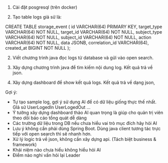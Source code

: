 1. Cài đặt posgresql (trên docker)
  
3. Tạo table logs giả sử là: 

CREATE TABLE storage_event (
    id              VARCHAR(64) PRIMARY KEY,
    target_type     VARCHAR(64) NOT NULL,
    target_id       VARCHAR(64) NOT NULL,
    subject_type    VARCHAR(64) NOT NULL,
    subject_id      VARCHAR(64) NOT NULL,
    action          VARCHAR(64) NOT NULL,
    data            JSONB,
    correlation_id  VARCHAR(64),
    created_at      BIGINT  NOT NULL
);

2. Viết chương trình java đọc logs từ database và gửi vào open search.
   
4. Xây dựng chương trình java để tìm kiếm nội dung log. Kết quả trả về json.
   
6. Xây dựng dashboard để show kết quả logs. Kết quả trả về dạng json,

Gợi ý: 
- Tự tạo sample log, gợi ý sử dụng AI để có dữ liệu giống thực thế nhất. GIả sử UserLogedIn UserLogedOut …
- Ý tưởng xây dựng dashboard thảo AI quan trọng là giúp cho quản trị viên theo dõi báo cáo tổng quát dễ dàng
- Các trường dữ liệu trong DB nếu chưa hiểu vai trò mục đích hãy hỏi AI
- Lưu ý không cần phải dùng Spring Boot. Dùng java client tương tác trực tiếp với open search thì sẽ nhanh hơn. 
- Xử lý logic trả về json, không cần xây dựng api. (Tách biệt business & framework)
- Khái niệm nào chưa hiểu không hiểu hỏi AI
- Điểm nào nghi vấn hỏi lại Leader
